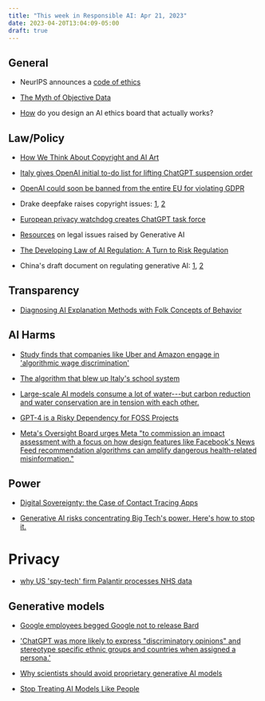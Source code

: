 ```yaml
---
title: "This week in Responsible AI: Apr 21, 2023"
date: 2023-04-20T13:04:09-05:00
draft: true
---
```


## General

- NeurIPS announces a [code of ethics](https://blog.neurips.cc/2023/04/20/announcing-the-neurips-code-of-ethics/)

- [The Myth of Objective Data](https://thereader.mitpress.mit.edu/the-myth-of-objective-data/)

- [How](https://arxiv.org/abs/2304.07249) do you design an AI ethics board that actually works?

## Law/Policy

- [How We Think About Copyright and AI Art](https://www.eff.org/deeplinks/2023/04/how-we-think-about-copyright-and-ai-art-0)

- [Italy gives OpenAI initial to-do list for lifting ChatGPT suspension order](https://techcrunch.com/2023/04/12/chatgpt-italy-gdpr-order/?utm_source=substack&utm_medium=email&guccounter=1)

- [OpenAI could soon be banned from the entire EU for violating GDPR](https://www.technologyreview.com/2023/04/19/1071789/openais-hunger-for-data-is-coming-back-to-bite-it/?truid=&utm_source=the_download&utm_medium=email&utm_campaign=the_download.unpaid.engagement&utm_term=Active%20Qualified&utm_content=04-19-2023&mc_cid=8f246dd37f&mc_eid=f14ac890df)

- Drake deepfake raises copyright issues: [1](https://www.bbc.com/news/entertainment-arts-65298834?utm_source=substack&utm_medium=email), [2](https://www.theverge.com/2023/4/19/23689879/ai-drake-song-google-youtube-fair-use)

- [European privacy watchdog creates ChatGPT task force](https://www.reuters.com/technology/european-data-protection-board-discussing-ai-policy-thursday-meeting-2023-04-13/?utm_source=substack&utm_medium=email)

- [Resources](https://genlaw.github.io/resources.html) on legal issues raised by Generative AI

- [The Developing Law of AI Regulation: A Turn to Risk Regulation](https://www.lawfareblog.com/developing-law-ai-regulation-turn-risk-regulation)

- China's draft document on regulating generative AI: [1](https://www.insideprivacy.com/artificial-intelligence/china-proposes-draft-measures-to-regulate-generative-ai/), [2](https://twitter.com/mmitchell_ai/status/1647692403753783296?s=20)


## Transparency

- [Diagnosing AI Explanation Methods with Folk Concepts of Behavior](https://arxiv.org/abs/2201.11239)

## AI Harms

- [Study finds that companies like Uber and Amazon engage in 'algorithmic wage discrimination'](https://www.cbsnews.com/news/algorithmic-wage-discrimination-artificial-intelligence/)

- [The algorithm that blew up Italy's school system](https://algorithmwatch.org/en/algorithm-school-system-italy/)

- [Large-scale AI models consume a lot of water---but carbon reduction and water conservation are in tension with each other.](https://themarkup.org/hello-world/2023/04/15/the-secret-water-footprint-of-ai-technology)

- [GPT-4 is a Risky Dependency for FOSS Projects](http://www.alysbrooks.com/gpt-4-is-a-risky-dependency-for-foss-projects.html)

- [Meta's Oversight Board urges Meta "to commission an impact assessment with a focus on how design features like Facebook's News Feed recommendation algorithms can amplify dangerous health-related misinformation."](https://www.theverge.com/2023/4/20/23690853/meta-oversight-board-report-investigation-covid-amplifying-misinformation)

## Power

- [Digital Sovereignty: the Case of Contact Tracing Apps](https://public.digital/2023/04/18/digital-sovereignty-the-case-of-contact-tracing-apps)

- [Generative AI risks concentrating Big Tech's power. Here's how to stop it.](https://www.technologyreview.com/2023/04/18/1071727/generative-ai-risks-concentrating-big-techs-power-heres-how-to-stop-it/?utm_campaign=site_visitor.unpaid.engagement&utm_source=Twitter&utm_medium=tr_social)

# Privacy

- [why US 'spy-tech' firm Palantir processes NHS data](https://www.opendemocracy.net/en/palantir-nhs-covid-datastore-foundry-peter-thiel/)


## Generative models

- [Google employees begged Google not to release Bard](https://www.theverge.com/2023/4/19/23689554/google-ai-chatbot-bard-employees-criticism-pathological-liar)

- ['ChatGPT was more likely to express "discriminatory opinions" and stereotype specific ethnic groups and countries when assigned a persona.'](https://techcrunch.com/2023/04/12/researchers-discover-a-way-to-make-chatgpt-consistently-toxic/?utm_source=substack&utm_medium=email)

- [Why scientists should avoid proprietary generative AI models](https://www.nature.com/articles/d41586-023-01295-4)

- [Stop Treating AI Models Like People](https://garymarcus.substack.com/p/stop-treating-ai-models-like-people?utm_source=twitter&sd=pf)